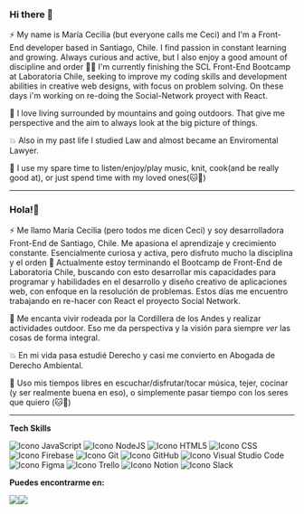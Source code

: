 ### Hi there 👋

<!--
**ceciPino/ceciPino** is a ✨ _special_ ✨ repository because its `README.md` (this file) appears on your GitHub profile.

Here are some ideas to get you started:

- 🔭 I’m currently working on ...
- 🌱 I’m currently learning ...
- 👯 I’m looking to collaborate on ...
- 🤔 I’m looking for help with ...
- 💬 Ask me about ...
- 📫 How to reach me: ...
- 😄 Pronouns: ...
- ⚡Fun fact: ...
-->

⚡ My name is María Cecilia (but everyone calls me Ceci) and I'm a Front-End developer based in Santiago, Chile. I find passion in constant learning and growing. Always curious and active, but I also enjoy a good amount of discipline and order 🙆‍♀️
I'm currently finishing the SCL Front-End Bootcamp at Laboratoria Chile, seeking to improve my coding skills and development abilities in creative web designs, with focus on problem solving. 
On these days i'm working on re-doing the Social-Network proyect with React.

🗻 I love living surrounded by mountains and going outdoors. That give me perspective and the aim to always look at the big picture of things.

💥 Also in my past life I studied Law and almost became an Enviromental Lawyer.

🌱 I use my spare time to listen/enjoy/play music, knit, cook(and be really good at), or just spend time with my loved ones(🐱🐶)


--------------

### Hola!👋

⚡ Me llamo María Cecilia (pero todos me dicen Ceci) y soy desarrolladora Front-End de Santiago, Chile. Me apasiona el aprendizaje y crecimiento constante. Esencialmente curiosa y activa, pero disfruto mucho la disciplina y el orden 🙆‍
Actualmente estoy terminando el Bootcamp de Front-End de Laboratoria Chile, buscando con esto desarrollar mis capacidades para programar y habilidades en el desarrollo y diseño creativo de aplicaciones web, con enfoque en la resolución de problemas.
Estos días me encuentro trabajando en re-hacer con React el proyecto Social Network.

🗻 Me encanta vivir rodeada por la Cordillera de los Andes y realizar actividades outdoor. Eso me da perspectiva y la visión para siempre *ver* las cosas de forma integral.

💥 En mi vida pasa estudié Derecho y casi me convierto en Abogada de Derecho Ambiental.

🌱 Uso mis tiempos libres en escuchar/disfrutar/tocar música, tejer, cocinar (y ser realmente buena en eso), o simplemente pasar tiempo con los seres que quiero (🐱🐶)

---------------

<p><strong>Tech Skills</strong></p>
</div> 
<!--
<ul>
<li><img src = "https://img.icons8.com/color/30/ffffff/javascript--v1.png">JavaScript</li>
</ul>
-->

![Icono JavaScript](https://img.icons8.com/color/50/ffffff/javascript--v1.png "JavaScript")                 ![Icono NodeJS](https://img.icons8.com/windows/50/ffffff/nodejs.png "NodeJS")               ![Icono HTML5](https://img.icons8.com/color/50/ffffff/html-5--v1.png "HTML5")               ![Icono CSS](https://img.icons8.com/color/50/ffffff/css3.png "CSS")               ![Icono Firebase](https://img.icons8.com/color/50/ffffff/firebase.png "Firebase")               ![Icono Git](https://img.icons8.com/color/50/ffffff/git.png "Git")               ![Icono GitHub](https://img.icons8.com/ios-glyphs/50/ffffff/github.png "GitHub")               ![Icono Visual Studio Code](https://img.icons8.com/color/50/ffffff/visual-studio-code-2019.png "Visual Studio Code")               ![Icono Figma](https://img.icons8.com/color/50/ffffff/figma--v1.png "Figma")   ![Icono Trello](https://img.icons8.com/color/50/000000/trello.png "Trello")               ![Icono Notion](https://img.icons8.com/material-outlined/50/FFFFFF/notion--v1.png "Notion")               ![Icono Slack](https://img.icons8.com/color/50/000000/slack-new.png "Slack")


<p><strong>Puedes encontrarme en:</strong></p> 

<div style = "display: flex; flex-direction: row">
<a href = "https://www.linkedin.com/in/mariacecilia-pino/"><img src = "https://img.icons8.com/ios-filled/30/ffffff/linkedin.png"></a>
<a href = "mailto:mepino@uc.cl"><img src = "https://img.icons8.com/ios-filled/30/ffffff/secured-letter--v1.png"></a>
</div>

